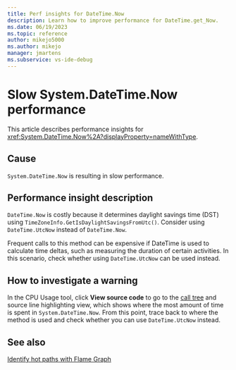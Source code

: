 ```yaml
---
title: Perf insights for DateTime.Now
description: Learn how to improve performance for DateTime.get_Now.
ms.date: 06/19/2023
ms.topic: reference
author: mikejo5000
ms.author: mikejo
manager: jmartens
ms.subservice: vs-ide-debug
---
```


# Slow System.DateTime.Now performance

This article describes performance insights for <xref:System.DateTime.Now%2A?displayProperty=nameWithType>.

## Cause

`System.DateTime.Now` is resulting in slow performance.

## Performance insight description

`DateTime.Now` is costly because it determines daylight savings time (DST) using `TimeZoneInfo.GetIsDaylightSavingsFromUtc()`. Consider using `DateTime.UtcNow` instead of `DateTime.Now`.

Frequent calls to this method can be expensive if DateTime is used to calculate time deltas, such as measuring the duration of certain activities. In this scenario, check whether using `DateTime.UtcNow` can be used instead.

## How to investigate a warning

In the CPU Usage tool, click **View source code** to go to the [call tree](../profiling/cpu-usage.md#BKMK_Call_tree_structure) and source line highlighting view, which shows where the most amount of time is spent in `System.DateTime.Now`. From this point, trace back to where the method is used and check whether you can use `DateTime.UtcNow` instead.

## See also

[Identify hot paths with Flame Graph](../profiling/flame-graph.md)
